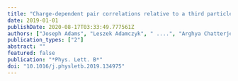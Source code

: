 ```yaml
---
title: "Charge-dependent pair correlations relative to a third particle in $p$ + Au and $d$+ Au collisions at RHIC"
date: 2019-01-01
publishDate: 2020-08-17T03:33:49.777561Z
authors: ["Joseph Adams", "Leszek Adamczyk", " ....", "Arghya Chatterjee", "others [STAR Collaboration]"]
publication_types: ["2"]
abstract: ""
featured: false
publication: "*Phys. Lett. B*"
doi: "10.1016/j.physletb.2019.134975"
---
```


